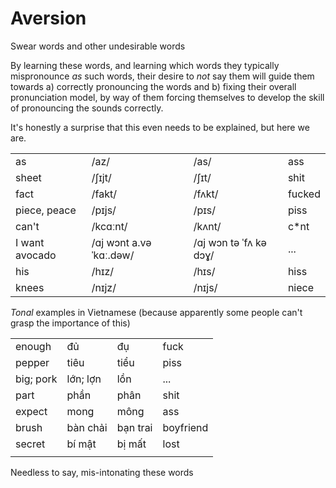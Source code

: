 # Aversion

Swear words and other undesirable words

By learning these words, and learning which words they typically mispronounce _as_ such words, their desire to _not_ say them will guide them towards a) correctly pronouncing the words and b) fixing their overall pronunciation model, by way of them forcing themselves to develop the skill of pronouncing the sounds correctly.

It's honestly a surprise that this even needs to be explained, but here we are.

|                |                        |                        |        |
| -------------- | ---------------------- | ---------------------- | ------ |
| as             | /az/                   | /as/                   | ass    |
| sheet          | /ʃɪjt/                 | /ʃɪt/                  | shit   |
| fact           | /fakt/                 | /fʌkt/                 | fucked |
| piece, peace   | /pɪjs/                 | /pɪs/                  | piss   |
| can't          | /kcɑːnt/               | /kʌnt/                 | c\*nt  |
| I want avocado | /ɑj wɔnt a.vəˈkɑː.dəw/ | /ɑj wɔn tə ˈfʌ kə dɔɣ/ | ...    |
| his            | /hɪz/                  | /hɪs/                  | hiss   |
| knees          | /nɪjz/                 | /nɪjs/                 | niece  |

_Tonal_ examples in Vietnamese (because apparently some people can't grasp the importance of this)

|           |          |          |           |
| --------- | -------- | -------- | --------- |
| enough    | đủ       | đụ       | fuck      |
| pepper    | tiêu     | tiểu     | piss      |
| big; pork | lớn; lợn | lồn      | ...       |
| part      | phần     | phân     | shit      |
| expect    | mong     | mông     | ass       |
| brush     | bàn chải | bạn trai | boyfriend |
| secret    | bí mật   | bị mất   | lost      |
|           |          |          |           |

Needless to say, mis-intonating these words
